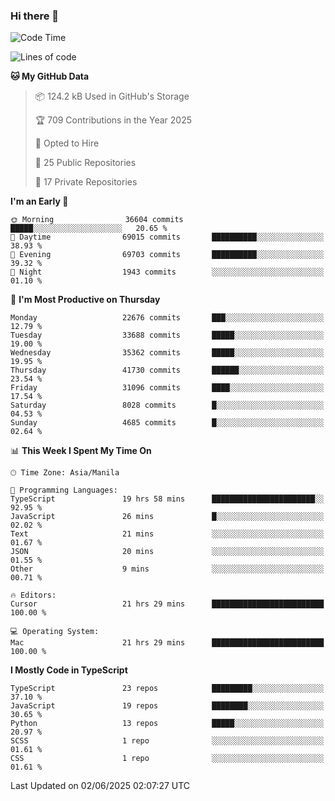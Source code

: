 ### Hi there 👋

<!--START_SECTION:waka-->
![Code Time](http://img.shields.io/badge/Code%20Time-1%2C783%20hrs%2036%20mins-blue)

![Lines of code](https://img.shields.io/badge/From%20Hello%20World%20I%27ve%20Written-66.7%20million%20lines%20of%20code-blue)

**🐱 My GitHub Data** 

> 📦 124.2 kB Used in GitHub's Storage 
 > 
> 🏆 709 Contributions in the Year 2025
 > 
> 💼 Opted to Hire
 > 
> 📜 25 Public Repositories 
 > 
> 🔑 17 Private Repositories 
 > 
**I'm an Early 🐤** 

```text
🌞 Morning                36604 commits       █████░░░░░░░░░░░░░░░░░░░░   20.65 % 
🌆 Daytime                69015 commits       ██████████░░░░░░░░░░░░░░░   38.93 % 
🌃 Evening                69703 commits       ██████████░░░░░░░░░░░░░░░   39.32 % 
🌙 Night                  1943 commits        ░░░░░░░░░░░░░░░░░░░░░░░░░   01.10 % 
```
📅 **I'm Most Productive on Thursday** 

```text
Monday                   22676 commits       ███░░░░░░░░░░░░░░░░░░░░░░   12.79 % 
Tuesday                  33688 commits       █████░░░░░░░░░░░░░░░░░░░░   19.00 % 
Wednesday                35362 commits       █████░░░░░░░░░░░░░░░░░░░░   19.95 % 
Thursday                 41730 commits       ██████░░░░░░░░░░░░░░░░░░░   23.54 % 
Friday                   31096 commits       ████░░░░░░░░░░░░░░░░░░░░░   17.54 % 
Saturday                 8028 commits        █░░░░░░░░░░░░░░░░░░░░░░░░   04.53 % 
Sunday                   4685 commits        █░░░░░░░░░░░░░░░░░░░░░░░░   02.64 % 
```


📊 **This Week I Spent My Time On** 

```text
🕑︎ Time Zone: Asia/Manila

💬 Programming Languages: 
TypeScript               19 hrs 58 mins      ███████████████████████░░   92.95 % 
JavaScript               26 mins             █░░░░░░░░░░░░░░░░░░░░░░░░   02.02 % 
Text                     21 mins             ░░░░░░░░░░░░░░░░░░░░░░░░░   01.67 % 
JSON                     20 mins             ░░░░░░░░░░░░░░░░░░░░░░░░░   01.55 % 
Other                    9 mins              ░░░░░░░░░░░░░░░░░░░░░░░░░   00.71 % 

🔥 Editors: 
Cursor                   21 hrs 29 mins      █████████████████████████   100.00 % 

💻 Operating System: 
Mac                      21 hrs 29 mins      █████████████████████████   100.00 % 
```

**I Mostly Code in TypeScript** 

```text
TypeScript               23 repos            █████████░░░░░░░░░░░░░░░░   37.10 % 
JavaScript               19 repos            ████████░░░░░░░░░░░░░░░░░   30.65 % 
Python                   13 repos            █████░░░░░░░░░░░░░░░░░░░░   20.97 % 
SCSS                     1 repo              ░░░░░░░░░░░░░░░░░░░░░░░░░   01.61 % 
CSS                      1 repo              ░░░░░░░░░░░░░░░░░░░░░░░░░   01.61 % 
```




 Last Updated on 02/06/2025 02:07:27 UTC
<!--END_SECTION:waka-->
